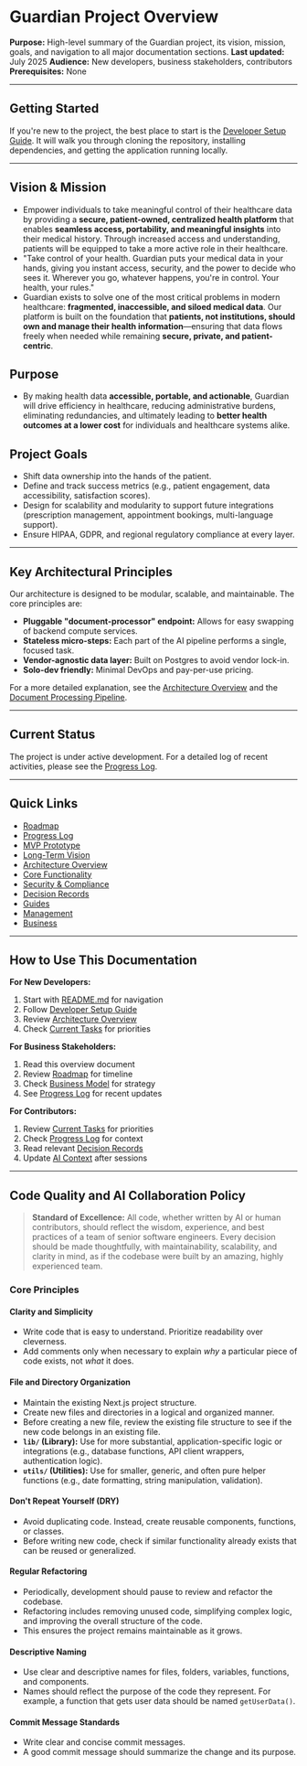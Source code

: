 # Guardian Project Overview

**Purpose:** High-level summary of the Guardian project, its vision, mission, goals, and navigation to all major documentation sections.
**Last updated:** July 2025
**Audience:** New developers, business stakeholders, contributors
**Prerequisites:** None

---

## Getting Started

If you're new to the project, the best place to start is the [Developer Setup Guide](./guides/SETUP.md). It will walk you through cloning the repository, installing dependencies, and getting the application running locally.

---

## Vision & Mission
- Empower individuals to take meaningful control of their healthcare data by providing a **secure, patient-owned, centralized health platform** that enables **seamless access, portability, and meaningful insights** into their medical history. Through increased access and understanding, patients will be equipped to take a more active role in their healthcare.
- "Take control of your health. Guardian puts your medical data in your hands, giving you instant access, security, and the power to decide who sees it. Wherever you go, whatever happens, you're in control. Your health, your rules."
- Guardian exists to solve one of the most critical problems in modern healthcare: **fragmented, inaccessible, and siloed medical data**. Our platform is built on the foundation that **patients, not institutions, should own and manage their health information**—ensuring that data flows freely when needed while remaining **secure, private, and patient-centric**.

## Purpose
- By making health data **accessible, portable, and actionable**, Guardian will drive efficiency in healthcare, reducing administrative burdens, eliminating redundancies, and ultimately leading to **better health outcomes at a lower cost** for individuals and healthcare systems alike.

## Project Goals
- Shift data ownership into the hands of the patient.
- Define and track success metrics (e.g., patient engagement, data accessibility, satisfaction scores).
- Design for scalability and modularity to support future integrations (prescription management, appointment bookings, multi-language support).
- Ensure HIPAA, GDPR, and regional regulatory compliance at every layer.

---

## Key Architectural Principles

Our architecture is designed to be modular, scalable, and maintainable. The core principles are:

- **Pluggable "document-processor" endpoint:** Allows for easy swapping of backend compute services.
- **Stateless micro-steps:** Each part of the AI pipeline performs a single, focused task.
- **Vendor-agnostic data layer:** Built on Postgres to avoid vendor lock-in.
- **Solo-dev friendly:** Minimal DevOps and pay-per-use pricing.

For a more detailed explanation, see the [Architecture Overview](../architecture/system-design.md) and the [Document Processing Pipeline](../architecture/data-pipeline.md).

---

## Current Status

The project is under active development. For a detailed log of recent activities, please see the [Progress Log](../PROGRESS_LOG.md).

---

## Quick Links
- [Roadmap](../project/roadmap.md)
- [Progress Log](../PROGRESS_LOG.md)
- [MVP Prototype](../architecture/prototype.md)
- [Long-Term Vision](../architecture/vision.md)
- [Architecture Overview](../architecture/system-design.md)
- [Core Functionality](../architecture/CORE_FUNCTIONALITY.md)
- [Security & Compliance](../architecture/security-compliance.md)
- [Decision Records](../architecture/adr/)
- [Guides](../guides/)
- [Management](../management/)
- [Business](../business/)

---

## How to Use This Documentation

**For New Developers:**
1. Start with [README.md](../README.md) for navigation
2. Follow [Developer Setup Guide](../guides/developer-setup.md)
3. Review [Architecture Overview](../architecture/system-design.md)
4. Check [Current Tasks](../management/TASKS.md) for priorities

**For Business Stakeholders:**
1. Read this overview document
2. Review [Roadmap](../project/roadmap.md) for timeline
3. Check [Business Model](../business/model.md) for strategy
4. See [Progress Log](../PROGRESS_LOG.md) for recent updates

**For Contributors:**
1. Review [Current Tasks](../management/TASKS.md) for priorities
2. Check [Progress Log](../PROGRESS_LOG.md) for context
3. Read relevant [Decision Records](../architecture/adr/)
4. Update [AI Context](../context/AI_context.md) after sessions

---

## Code Quality and AI Collaboration Policy

> **Standard of Excellence:**
> All code, whether written by AI or human contributors, should reflect the wisdom, experience, and best practices of a team of senior software engineers. Every decision should be made thoughtfully, with maintainability, scalability, and clarity in mind, as if the codebase were built by an amazing, highly experienced team.

### Core Principles

#### Clarity and Simplicity
- Write code that is easy to understand. Prioritize readability over cleverness.
- Add comments only when necessary to explain *why* a particular piece of code exists, not *what* it does.

#### File and Directory Organization
- Maintain the existing Next.js project structure.
- Create new files and directories in a logical and organized manner.
- Before creating a new file, review the existing file structure to see if the new code belongs in an existing file.
- **`lib/` (Library):** Use for more substantial, application-specific logic or integrations (e.g., database functions, API client wrappers, authentication logic).
- **`utils/` (Utilities):** Use for smaller, generic, and often pure helper functions (e.g., date formatting, string manipulation, validation).

#### Don't Repeat Yourself (DRY)
- Avoid duplicating code. Instead, create reusable components, functions, or classes.
- Before writing new code, check if similar functionality already exists that can be reused or generalized.

#### Regular Refactoring
- Periodically, development should pause to review and refactor the codebase.
- Refactoring includes removing unused code, simplifying complex logic, and improving the overall structure of the code.
- This ensures the project remains maintainable as it grows.

#### Descriptive Naming
- Use clear and descriptive names for files, folders, variables, functions, and components.
- Names should reflect the purpose of the code they represent. For example, a function that gets user data should be named `getUserData()`.

#### Commit Message Standards
- Write clear and concise commit messages.
- A good commit message should summarize the change and its purpose.